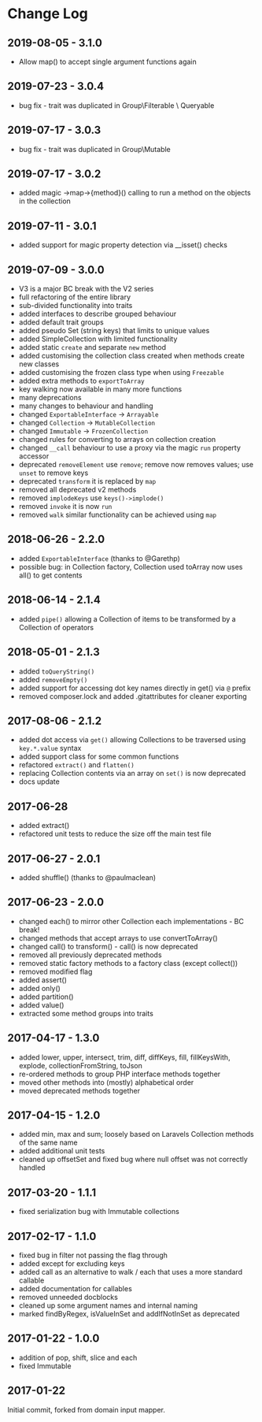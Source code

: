 Change Log
==========

2019-08-05 - 3.1.0
------------------

 * Allow map() to accept single argument functions again
 
2019-07-23 - 3.0.4
------------------

 * bug fix - trait was duplicated in Group\Filterable \ Queryable
 
2019-07-17 - 3.0.3
------------------

 * bug fix - trait was duplicated in Group\Mutable

2019-07-17 - 3.0.2
------------------

 * added magic ->map->{method}() calling to run a method on the objects in the collection

2019-07-11 - 3.0.1
------------------

 * added support for magic property detection via __isset() checks

2019-07-09 - 3.0.0
------------------

 * V3 is a major BC break with the V2 series
 * full refactoring of the entire library
 * sub-divided functionality into traits
 * added interfaces to describe grouped behaviour
 * added default trait groups
 * added pseudo Set (string keys) that limits to unique values
 * added SimpleCollection with limited functionality
 * added static `create` and separate `new` method
 * added customising the collection class created when methods create new classes
 * added customising the frozen class type when using `Freezable`
 * added extra methods to `exportToArray`
 * key walking now available in many more functions
 * many deprecations
 * many changes to behaviour and handling
 * changed `ExportableInterface` -> `Arrayable`
 * changed `Collection` -> `MutableCollection`
 * changed `Immutable` -> `FrozenCollection`
 * changed rules for converting to arrays on collection creation
 * changed `__call` behaviour to use a proxy via the magic `run` property accessor
 * deprecated `removeElement` use `remove`; remove now removes values; use `unset` to remove keys
 * deprecated `transform` it is replaced by `map`
 * removed all deprecated v2 methods
 * removed `implodeKeys` use `keys()->implode()`
 * removed `invoke` it is now `run`
 * removed `walk` similar functionality can be achieved using `map`

2018-06-26 - 2.2.0
------------------

 * added `ExportableInterface` (thanks to @Garethp)
 * possible bug: in Collection factory, Collection used toArray now uses all() to get contents

2018-06-14 - 2.1.4
------------------

 * added `pipe()` allowing a Collection of items to be transformed by a Collection of operators

2018-05-01 - 2.1.3
------------------

 * added `toQueryString()`
 * added `removeEmpty()`
 * added support for accessing dot key names directly in get() via `@` prefix
 * removed composer.lock and added .gitattributes for cleaner exporting

2017-08-06 - 2.1.2
------------------

 * added dot access via `get()` allowing Collections to be traversed using `key.*.value` syntax
 * added support class for some common functions
 * refactored `extract()` and `flatten()`
 * replacing Collection contents via an array on `set()` is now deprecated
 * docs update

2017-06-28
----------

 * added extract()
 * refactored unit tests to reduce the size off the main test file

2017-06-27 - 2.0.1
------------------

 * added shuffle() (thanks to @paulmaclean)

2017-06-23 - 2.0.0
------------------

 * changed each() to mirror other Collection each implementations - BC break!
 * changed methods that accept arrays to use convertToArray()
 * changed call() to transform() - call() is now deprecated
 * removed all previously deprecated methods
 * removed static factory methods to a factory class (except collect())
 * removed modified flag
 * added assert()
 * added only()
 * added partition()
 * added value()
 * extracted some method groups into traits

2017-04-17 - 1.3.0
------------------

 * added lower, upper, intersect, trim, diff, diffKeys, fill, fillKeysWith, explode, collectionFromString, toJson
 * re-ordered methods to group PHP interface methods together
 * moved other methods into (mostly) alphabetical order
 * moved deprecated methods together

2017-04-15 - 1.2.0
------------------

 * added min, max and sum; loosely based on Laravels Collection methods of the same name
 * added additional unit tests
 * cleaned up offsetSet and fixed bug where null offset was not correctly handled
 
2017-03-20 - 1.1.1
------------------

 * fixed serialization bug with Immutable collections

2017-02-17 - 1.1.0
------------------

 * fixed bug in filter not passing the flag through
 * added except for excluding keys
 * added call as an alternative to walk / each that uses a more standard callable
 * added documentation for callables
 * removed unneeded docblocks
 * cleaned up some argument names and internal naming
 * marked findByRegex, isValueInSet and addIfNotInSet as deprecated

2017-01-22 - 1.0.0
------------------

 * addition of pop, shift, slice and each
 * fixed Immutable

2017-01-22
----------

Initial commit, forked from domain input mapper.
